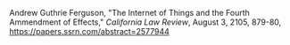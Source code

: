 Andrew Guthrie Ferguson, "The Internet of Things and the Fourth Ammendment of Effects," *California Law Review*, August 3, 2105, 879-80, https://papers.ssrn.com/abstract=2577944